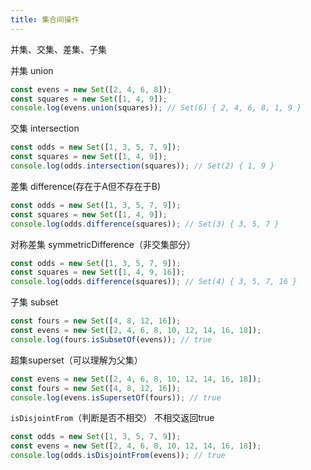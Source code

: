 ```yaml
---
title: 集合间操作
---
```

并集、交集、差集、子集

并集 union
```js
const evens = new Set([2, 4, 6, 8]);
const squares = new Set([1, 4, 9]);
console.log(evens.union(squares)); // Set(6) { 2, 4, 6, 8, 1, 9 }
```
交集 intersection
```js
const odds = new Set([1, 3, 5, 7, 9]);
const squares = new Set([1, 4, 9]);
console.log(odds.intersection(squares)); // Set(2) { 1, 9 }
```

差集 difference(存在于A但不存在于B)
```js
const odds = new Set([1, 3, 5, 7, 9]);
const squares = new Set([1, 4, 9]);
console.log(odds.difference(squares)); // Set(3) { 3, 5, 7 }
```

对称差集 symmetricDifference（非交集部分）
```js
const odds = new Set([1, 3, 5, 7, 9]);
const squares = new Set([1, 4, 9, 16]);
console.log(odds.difference(squares)); // Set(4) { 3, 5, 7, 16 }
```


子集 subset
```js
const fours = new Set([4, 8, 12, 16]);
const evens = new Set([2, 4, 6, 8, 10, 12, 14, 16, 18]);
console.log(fours.isSubsetOf(evens)); // true
```

超集superset（可以理解为父集）
```js
const evens = new Set([2, 4, 6, 8, 10, 12, 14, 16, 18]);
const fours = new Set([4, 8, 12, 16]);
console.log(evens.isSupersetOf(fours)); // true
```

`isDisjointFrom`（判断是否不相交）
不相交返回true
```js
const odds = new Set([1, 3, 5, 7, 9]);
const evens = new Set([2, 4, 6, 8, 10, 12, 14, 16, 18]);
console.log(odds.isDisjointFrom(evens)); // true
```